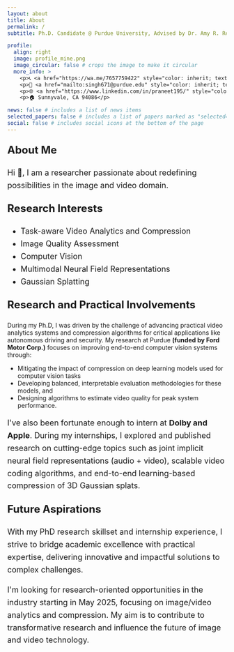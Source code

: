 ```yaml
---
layout: about
title: About
permalink: /
subtitle: Ph.D. Candidate @ Purdue University, Advised by Dr. Amy R. Reibman

profile:
  align: right
  image: profile_mine.png
  image_circular: false # crops the image to make it circular
  more_info: >
    <p>📞 <a href="https://wa.me/7657759422" style="color: inherit; text-decoration: underline; underline">+1 (765)-774-9422</a> </p>
    <p>📧 <a href="mailto:singh671@purdue.edu" style="color: inherit; text-decoration: underline; underline">singh671@purdue.edu</a> </p>
    <p>🌐 <a href="https://www.linkedin.com/in/praneet195/" style="color: inherit; text-decoration: underline; underline">LinkedIn: praneet195/</a> </p>
    <p>🏠 Sunnyvale, CA 94086</p>

news: false # includes a list of news items
selected_papers: false # includes a list of papers marked as "selected={true}"
social: false # includes social icons at the bottom of the page
---
```


<div style="display: none;">
    <a href="https://clustrmaps.com/site/1c26o" title="Visit tracker">
        <img src="//www.clustrmaps.com/map_v2.png?d=3Rb5bVTw6aBTKI5pAmtwvRaN0XG-R6NP4R82SEqcWt4&cl=ffffff" 
             alt="Visitor Map" />
    </a>
</div>

<p style="font-size: 24px; font-weight: bold;">About Me</p>

<p style="font-size: 18px; line-height: 1.6;">
Hi 👋, I am a researcher passionate about redefining possibilities in the image and video domain.
</p>

<p style="font-size: 24px; font-weight: bold;">Research Interests</p>
<ul style="line-height: 1.6; font-size: 18px;">
  <li>Task-aware Video Analytics and Compression</li> 
     <li>Image Quality Assessment</li>
  <li>Computer Vision</li>
  <li>Multimodal Neural Field Representations</li>
   <li>Gaussian Splatting</li>
 
</ul>


<p style="font-size: 24px; font-weight: bold;">Research and Practical Involvements</p>
<p style="font-size: 18px; line-height: 1.6;">
  
During my Ph.D, I was driven by the challenge of advancing practical video analytics systems and compression algorithms for critical applications like autonomous driving and security. My research at Purdue <b>(funded by Ford Motor Corp.)</b> focuses on improving end-to-end computer vision systems through:

<ul>
 <li> Mitigating the impact of compression on deep learning models used for computer vision tasks  </li> 
  <li>  Developing balanced, interpretable evaluation methodologies for these models, and </li>
  <li>
    Designing algorithms to estimate video quality for peak system performance. </li>
</ul>


<p style="font-size: 18px; line-height: 1.6;">
I've also been fortunate enough to intern at <b>Dolby and Apple</b>. During my internships, I explored and published research on cutting-edge topics such as joint implicit neural field representations (audio + video), scalable video coding algorithms, and end-to-end learning-based compression of 3D Gaussian splats.
</p>



<p style="font-size: 24px; font-weight: bold;">Future Aspirations</p>
<p style="font-size: 18px; line-height: 1.6;">
With my PhD research skillset and internship experience, I strive to bridge academic excellence with practical expertise, delivering innovative and impactful solutions to complex challenges.
</p>
<p style="font-size: 18px; line-height: 1.6;">
    I'm looking for research-oriented opportunities in the industry starting in May 2025, focusing on image/video analytics and compression. My aim is to contribute to transformative research and influence the future of image and video technology.
</p>

